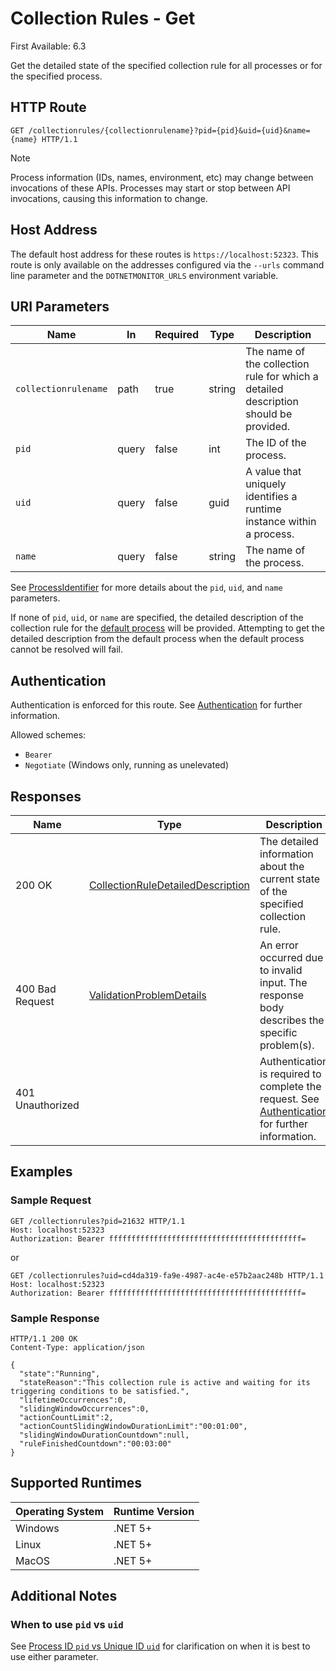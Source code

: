 # Collection Rules - Get

First Available: 6.3

Get the detailed state of the specified collection rule for all processes or for the specified process.

## HTTP Route

```http
GET /collectionrules/{collectionrulename}?pid={pid}&uid={uid}&name={name} HTTP/1.1
```

> [!NOTE]
> Process information (IDs, names, environment, etc) may change between invocations of these APIs. Processes may start or stop between API invocations, causing this information to change.

## Host Address

The default host address for these routes is `https://localhost:52323`. This route is only available on the addresses configured via the `--urls` command line parameter and the `DOTNETMONITOR_URLS` environment variable.

## URI Parameters

| Name | In | Required | Type | Description |
|---|---|---|---|---|
| `collectionrulename` | path | true | string | The name of the collection rule for which a detailed description should be provided. |
| `pid` | query | false | int | The ID of the process. |
| `uid` | query | false | guid | A value that uniquely identifies a runtime instance within a process. |
| `name` | query | false | string | The name of the process. |

See [ProcessIdentifier](definitions.md#processidentifier) for more details about the `pid`, `uid`, and `name` parameters.

If none of `pid`, `uid`, or `name` are specified, the detailed description of the collection rule for the [default process](defaultprocess.md) will be provided. Attempting to get the detailed description from the default process when the default process cannot be resolved will fail.

## Authentication

Authentication is enforced for this route. See [Authentication](./../authentication.md) for further information.

Allowed schemes:
- `Bearer`
- `Negotiate` (Windows only, running as unelevated)

## Responses

| Name | Type | Description | Content Type |
|---|---|---|---|
| 200 OK | [CollectionRuleDetailedDescription](definitions.md#collectionruledetaileddescription-63) | The detailed information about the current state of the specified collection rule. | `application/json` |
| 400 Bad Request | [ValidationProblemDetails](definitions.md#validationproblemdetails) | An error occurred due to invalid input. The response body describes the specific problem(s). | `application/problem+json` |
| 401 Unauthorized | | Authentication is required to complete the request. See [Authentication](./../authentication.md) for further information. | |

## Examples

### Sample Request

```http
GET /collectionrules?pid=21632 HTTP/1.1
Host: localhost:52323
Authorization: Bearer fffffffffffffffffffffffffffffffffffffffffff=
```

or

```http
GET /collectionrules?uid=cd4da319-fa9e-4987-ac4e-e57b2aac248b HTTP/1.1
Host: localhost:52323
Authorization: Bearer fffffffffffffffffffffffffffffffffffffffffff=
```

### Sample Response

```http
HTTP/1.1 200 OK
Content-Type: application/json

{
  "state":"Running",
  "stateReason":"This collection rule is active and waiting for its triggering conditions to be satisfied.",
  "lifetimeOccurrences":0,
  "slidingWindowOccurrences":0,
  "actionCountLimit":2,
  "actionCountSlidingWindowDurationLimit":"00:01:00",
  "slidingWindowDurationCountdown":null,
  "ruleFinishedCountdown":"00:03:00"
}
```

## Supported Runtimes

| Operating System | Runtime Version |
|---|---|
| Windows | .NET 5+ |
| Linux | .NET 5+ |
| MacOS | .NET 5+ |

## Additional Notes

### When to use `pid` vs `uid`

See [Process ID `pid` vs Unique ID `uid`](pidvsuid.md) for clarification on when it is best to use either parameter.
